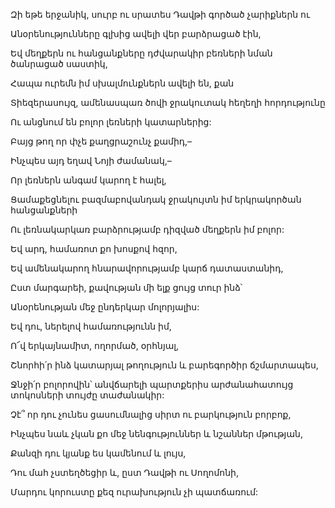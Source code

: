 Զի եթե երջանիկ, սուրբ ու սրատես Դավթի գործած չարիքներն ու


Անօրենությունները գլխից ավելի վեր բարձրացած էին,


Եվ մեղքերն ու հանցանքները դժվարակիր բեռների նման ծանրացած սաստիկ,


Հապա ուրեմն իմ սխալմունքներն ավելի են, քան


Տիեզերասույզ, ամենասպառ ծովի ջրակուտակ հեղեղի հորդությունը


Ու անցնում են բոլոր լեռների կատարներից:


Բայց թող որ փչե քաղցրաշունչ քամիդ,–


Ինչպես այդ եղավ Նոյի ժամանակ,–


Որ լեռներն անգամ կարող է հալել,


Ցամաքեցնելու բազմաբովանդակ ջրակույտն իմ երկրակործան հանցանքների


Ու լեռնակարկառ բարձրությամբ դիզված մեղքերն իմ բոլոր:


Եվ արդ, համառոտ քո խոսքով հզոր,


Եվ ամենակարող հնարավորությամբ կարճ դատաստանիդ,


Ըստ մարգարեի, քավության մի ելք ցույց տուր ինձ՝


Անօրենության մեջ ընդերկար մոլորյալիս:


Եվ դու, ներելով համառությունն իմ,


Ո՜վ երկայնամիտ, ողորմած, օրհնյալ,


Շնորհի՛ր ինձ կատարյալ թողություն և բարեգործիր ճշմարտապես,


Ջնջի՛ր բոլորովին՝ անվճարելի պարտքերիս արժանահատույց տոկոսների տույժը տաժանակիր:


Չէ՞ որ դու չունես ցասումնալից սիրտ ու բարկություն բորբոք,


Ինչպես նաև չկան քո մեջ նենգություններ և նշաններ մթության,


Քանզի դու կյանք ես կամենում և լույս,


Դու մահ չստեղծեցիր և, ըստ Դավթի ու Սողոմոնի,


Մարդու կորուստը քեզ ուրախություն չի պատճառում: